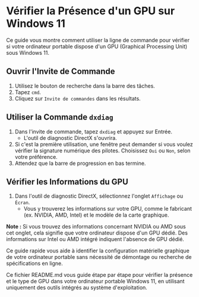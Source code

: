 # Vérifier la Présence d'un GPU sur Windows 11

Ce guide vous montre comment utiliser la ligne de commande pour vérifier si votre ordinateur portable dispose d'un GPU (Graphical Processing Unit) sous Windows 11.

## Ouvrir l'Invite de Commande

1. Utilisez le bouton de recherche dans la barre des tâches.
2. Tapez `cmd`.
3. Cliquez sur `Invite de commandes` dans les résultats.

## Utiliser la Commande `dxdiag`

1. Dans l'invite de commande, tapez `dxdiag` et appuyez sur Entrée.
    - L'outil de diagnostic DirectX s'ouvrira.
2. Si c'est la première utilisation, une fenêtre peut demander si vous voulez vérifier la signature numérique des pilotes. Choisissez `Oui` ou `Non`, selon votre préférence.
3. Attendez que la barre de progression en bas termine.

## Vérifier les Informations du GPU

1. Dans l'outil de diagnostic DirectX, sélectionnez l'onglet `Affichage` ou `Écran`.
    - Vous y trouverez les informations sur votre GPU, comme le fabricant (ex. NVIDIA, AMD, Intel) et le modèle de la carte graphique.

**Note :** Si vous trouvez des informations concernant NVIDIA ou AMD sous cet onglet, cela signifie que votre ordinateur dispose d'un GPU dédié. Des informations sur Intel ou AMD intégré indiquent l'absence de GPU dédié.

Ce guide rapide vous aide à identifier la configuration matérielle graphique de votre ordinateur portable sans nécessité de démontage ou recherche de spécifications en ligne.

Ce fichier README.md vous guide étape par étape pour vérifier la présence et le type de GPU dans votre ordinateur portable Windows 11, en utilisant uniquement des outils intégrés au système d'exploitation.
